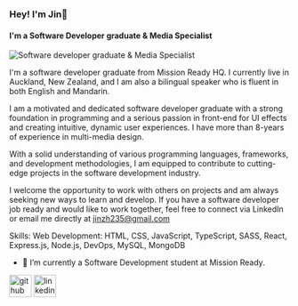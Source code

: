 ### Hey! I'm Jin👋
#### I'm a Software Developer graduate & Media Specialist
![Software developer graduate & Media Specialist](https://media.licdn.com/dms/image/D4E16AQEbGOwBYA64qg/profile-displaybackgroundimage-shrink_350_1400/0/1685591958224?e=1692835200&v=beta&t=KF31MKey_mWuEUqPWU3lh-fiWzDe1VL0saO6PL31g7c)

I'm a software developer graduate from Mission Ready HQ.
I currently live in Auckland, New Zealand, and I am also a bilingual speaker who is fluent in both English and Mandarin.

I am a motivated and dedicated software developer graduate with a strong foundation in programming and a serious passion in front-end for UI effects and creating intuitive, dynamic user experiences. I have more than 8-years of experience in multi-media design.

With a solid understanding of various programming languages, frameworks, and development methodologies, I am equipped to contribute to cutting-edge projects in the software development industry. 

I welcome the opportunity to work with others on projects and am always seeking new ways to learn and develop. If you have a software developer job ready and would like to work together, feel free to connect via LinkedIn or email me directly at jinzh235@gmail.com

Skills: Web Development: HTML, CSS, JavaScript, TypeScript, SASS, React, Express.js, Node.js, DevOps, MySQL, MongoDB

- 🔭 I’m currently a Software Development student at Mission Ready.

[<img src='https://cdn.jsdelivr.net/npm/simple-icons@3.0.1/icons/github.svg' alt='github' height='40'>](https://github.com/jinzh23)  [<img src='https://cdn.jsdelivr.net/npm/simple-icons@3.0.1/icons/linkedin.svg' alt='linkedin' height='40'>](https://www.linkedin.com/in/https://www.linkedin.com/in/jin-zhang-aa8343279//)  

<!--
**jinzh23/jinzh23** is a ✨ _special_ ✨ repository because its `README.md` (this file) appears on your GitHub profile.

Here are some ideas to get you started:

- 🔭 I’m currently working on ...
- 🌱 I’m currently learning ...
- 👯 I’m looking to collaborate on ...
- 🤔 I’m looking for help with ...
- 💬 Ask me about ...
- 📫 How to reach me: ...
- 😄 Pronouns: ...
- ⚡ Fun fact: ...
-->
